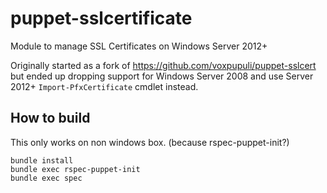 # puppet-sslcertificate
Module to manage SSL Certificates on Windows Server 2012+

Originally started as a fork of https://github.com/voxpupuli/puppet-sslcert
but ended up dropping support for Windows Server 2008 and use Server 2012+ `Import-PfxCertificate` cmdlet instead.

## How to build
This only works on non windows box. (because rspec-puppet-init?)
```
bundle install
bundle exec rspec-puppet-init
bundle exec spec
```
